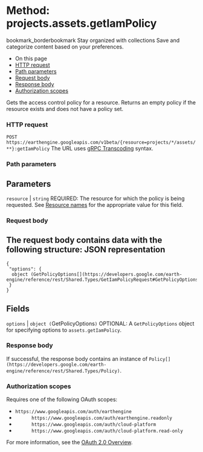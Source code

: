  
#  Method: projects.assets.getIamPolicy 
bookmark_borderbookmark Stay organized with collections  Save and categorize content based on your preferences. 
  * On this page
  * [HTTP request](https://developers.google.com/earth-engine/reference/rest/v1beta/projects.assets/getIamPolicy#http-request)
  * [Path parameters](https://developers.google.com/earth-engine/reference/rest/v1beta/projects.assets/getIamPolicy#path-parameters)
  * [Request body](https://developers.google.com/earth-engine/reference/rest/v1beta/projects.assets/getIamPolicy#request-body)
  * [Response body](https://developers.google.com/earth-engine/reference/rest/v1beta/projects.assets/getIamPolicy#response-body)
  * [Authorization scopes](https://developers.google.com/earth-engine/reference/rest/v1beta/projects.assets/getIamPolicy#authorization-scopes)


Gets the access control policy for a resource. Returns an empty policy if the resource exists and does not have a policy set.
### HTTP request
`POST https://earthengine.googleapis.com/v1beta/{resource=projects/*/assets/**}:getIamPolicy`
The URL uses [gRPC Transcoding](https://google.aip.dev/127) syntax.
### Path parameters
Parameters  
---  
`resource` |  `string` REQUIRED: The resource for which the policy is being requested. See [Resource names](https://cloud.google.com/apis/design/resource_names) for the appropriate value for this field.  
### Request body
The request body contains data with the following structure:
JSON representation  
---  
```
{
 "options": {
  object (GetPolicyOptions[](https://developers.google.com/earth-engine/reference/rest/Shared.Types/GetIamPolicyRequest#GetPolicyOptions))
 }
}
```
  
Fields  
---  
`options` |  `object (`GetPolicyOptions[](https://developers.google.com/earth-engine/reference/rest/Shared.Types/GetIamPolicyRequest#GetPolicyOptions)`)` OPTIONAL: A `GetPolicyOptions` object for specifying options to `assets.getIamPolicy`.  
### Response body
If successful, the response body contains an instance of `Policy[](https://developers.google.com/earth-engine/reference/rest/Shared.Types/Policy)`.
### Authorization scopes
Requires one of the following OAuth scopes:
  * `https://www.googleapis.com/auth/earthengine`
  * `      https://www.googleapis.com/auth/earthengine.readonly`
  * `      https://www.googleapis.com/auth/cloud-platform`
  * `      https://www.googleapis.com/auth/cloud-platform.read-only`


For more information, see the [OAuth 2.0 Overview](https://developers.google.com/identity/protocols/OAuth2).
